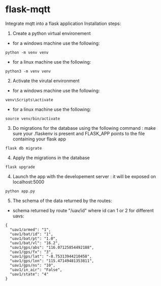 # flask-mqtt
Integrate mqtt into a flask application
Installation steps:
1. Create a python virtual environement
- for a windows machine use the following:
```
python -m venv venv
```
- for a linux machine use the following:
```
python3 -m venv venv
```
2. Activate the virutal environment 
- for a windows machine use the following:
```
venv\Scripts\activate 
```
- for a linux machine use the following:
```
source venv/bin/activate
```
3. Do migrations for the database using the following command : make sure your .flaskenv is present and FLASK_APP points to the file containing your flask app
```
flask db migrate
```
4. Apply the migrations in the database 
```
flask upgrade
```
4. Launch the app with the developement server : it will be exposed on localhost:5000
```
python app.py
```
5. The schema of the data returned by the routes:

- schema returned by route "/uav/id" where id can 1 or 2  for different uavs:
```
{
  "uav1/armed": "1",
  "uav1/bat/id": "1",
  "uav1/bat/pt": "1.0",
  "uav1/bat/vl": "16.2",
  "uav1/gps/abs": "116.07125854492188",
  "uav1/gps/fx": "3",
  "uav1/gps/lat": "-8.75313944210458",
  "uav1/gps/lon": "115.47149481353811",
  "uav1/gps/ns": "10",
  "uav1/in_air": "False",
  "uav1/state": "4"
}
```
